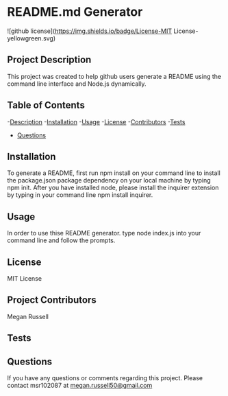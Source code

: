 
# README.md Generator


![github license](https://img.shields.io/badge/License-MIT License-yellowgreen.svg)

## Project Description 

This project was created to help github users generate a README using the command line interface and Node.js dynamically.  

## Table of Contents

-[Description](#description)
-[Installation](#installation)
-[Usage](#usage)
-[License](#license)
-[Contributors](#contributors)
-[Tests](#tests)
- [Questions](#questions)
    
    


## Installation

To generate a README, first run npm install on your command line to install the package.json package dependency on your local machine by typing npm init.  After you have installed node, please install the inquirer extension by typing in your command line npm install inquirer.

## Usage

In order to use thise README generator.  type node index.js into your command line and follow the prompts.

## License

MIT License

## Project Contributors

Megan Russell

## Tests



## Questions

If you have any questions or comments regarding this project.  Please contact msr102087 at megan.russell50@gmail.com
